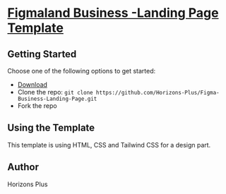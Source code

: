 # [Figmaland Business -Landing Page Template](https://www.figma.com/file/zajHCu6ebaOHdHphhegTe8/figmaland-business-landing-page-community.fig?node-id=109%3A7306/)



## Getting Started

Choose one of the following options to get started:
* [Download](https://github.com/Horizons-Plus/Figma-Business-Landing-Page/tree/master)
* Clone the repo: `git clone https://github.com/Horizons-Plus/Figma-Business-Landing-Page.git`
* Fork the repo

## Using the Template

This template is using HTML, CSS and Tailwind CSS for a design part.

## Author

Horizons Plus








